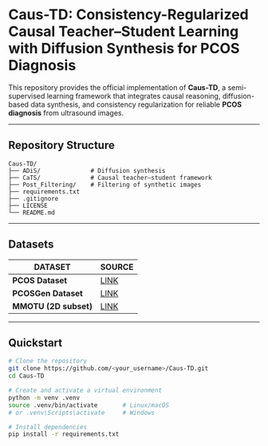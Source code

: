 # Caus-TD: Consistency-Regularized Causal Teacher–Student Learning with Diffusion Synthesis for PCOS Diagnosis

This repository provides the official implementation of **Caus-TD**, a semi-supervised learning framework that integrates causal reasoning, diffusion-based data synthesis, and consistency regularization for reliable **PCOS diagnosis** from ultrasound images.

---

## Repository Structure
```
Caus-TD/
├── ADiS/              # Diffusion synthesis
├── CaTS/              # Causal teacher–student framework
├── Post_Filtering/    # Filtering of synthetic images
├── requirements.txt
├── .gitignore
├── LICENSE
└── README.md
```
---

## Datasets


| DATASET | SOURCE |
|----------|---------|
| **PCOS Dataset** | [LINK](https://www.kaggle.com/datasets/anaghachoudhari/pcos-detection-using-ultrasound-images) |
| **PCOSGen Dataset** | [LINK](https://zenodo.org/records/14591782) |
| **MMOTU (2D subset)** | [LINK](https://github.com/cv516Buaa/MMOTU_DS2Net) |

---


## Quickstart

```bash
# Clone the repository
git clone https://github.com/<your_username>/Caus-TD.git
cd Caus-TD

# Create and activate a virtual environment
python -m venv .venv
source .venv/bin/activate       # Linux/macOS
# or .venv\Scripts\activate     # Windows

# Install dependencies
pip install -r requirements.txt
```

